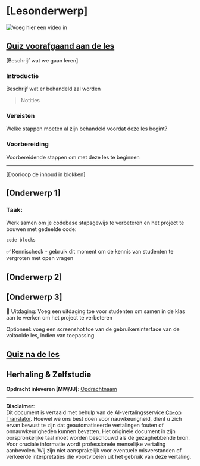 <!--
CO_OP_TRANSLATOR_METADATA:
{
  "original_hash": "0494be70ad7fadd13a8c3d549c23e355",
  "translation_date": "2025-08-27T21:06:58+00:00",
  "source_file": "lesson-template/README.md",
  "language_code": "nl"
}
-->
# [Lesonderwerp]

![Voeg hier een video in](../../../lesson-template/video-url)

## [Quiz voorafgaand aan de les](../../../lesson-template/quiz-url)

[Beschrijf wat we gaan leren]

### Introductie

Beschrijf wat er behandeld zal worden

> Notities

### Vereisten

Welke stappen moeten al zijn behandeld voordat deze les begint?

### Voorbereiding

Voorbereidende stappen om met deze les te beginnen

---

[Doorloop de inhoud in blokken]

## [Onderwerp 1]

### Taak:

Werk samen om je codebase stapsgewijs te verbeteren en het project te bouwen met gedeelde code:

```html
code blocks
```

✅ Kennischeck - gebruik dit moment om de kennis van studenten te vergroten met open vragen

## [Onderwerp 2]

## [Onderwerp 3]

🚀 Uitdaging: Voeg een uitdaging toe voor studenten om samen in de klas aan te werken om het project te verbeteren

Optioneel: voeg een screenshot toe van de gebruikersinterface van de voltooide les, indien van toepassing

## [Quiz na de les](../../../lesson-template/quiz-url)

## Herhaling & Zelfstudie

**Opdracht inleveren [MM/JJ]**: [Opdrachtnaam](assignment.md)

---

**Disclaimer**:  
Dit document is vertaald met behulp van de AI-vertalingsservice [Co-op Translator](https://github.com/Azure/co-op-translator). Hoewel we ons best doen voor nauwkeurigheid, dient u zich ervan bewust te zijn dat geautomatiseerde vertalingen fouten of onnauwkeurigheden kunnen bevatten. Het originele document in zijn oorspronkelijke taal moet worden beschouwd als de gezaghebbende bron. Voor cruciale informatie wordt professionele menselijke vertaling aanbevolen. Wij zijn niet aansprakelijk voor eventuele misverstanden of verkeerde interpretaties die voortvloeien uit het gebruik van deze vertaling.